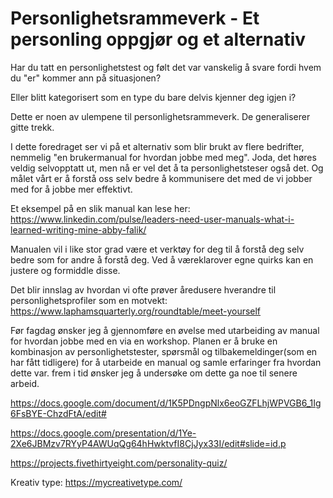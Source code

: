 # Personlighetsrammeverk - Et personling oppgjør og et alternativ

Har du tatt en personlighetstest og følt det var vanskelig å svare fordi hvem du "er" kommer ann på situasjonen?

Eller blitt kategorisert som en type du bare delvis kjenner deg igjen i?

Dette er noen av ulempene til personlighetsrammeverk. De generaliserer gitte trekk.

I dette foredraget ser vi på et alternativ som blir brukt av flere bedrifter, nemmelig "en brukermanual for hvordan jobbe med meg". Joda, det høres veldig selvopptatt ut, men nå er vel det å ta personlighetsteser også det. Og målet vårt er å forstå oss selv bedre å kommunisere det med de vi jobber med for å jobbe mer effektivt.

Et eksempel på en slik manual kan lese her: https://www.linkedin.com/pulse/leaders-need-user-manuals-what-i-learned-writing-mine-abby-falik/

Manualen vil i like stor grad være et verktøy for deg til å forstå deg selv bedre som for andre å forstå deg. Ved å væreklarover egne quirks kan en justere og formiddle disse.

Det blir innslag av hvordan vi ofte prøver åredusere hverandre til personlighetsprofiler som en motvekt: https://www.laphamsquarterly.org/roundtable/meet-yourself

Før fagdag ønsker jeg å gjennomføre en øvelse med utarbeiding av manual for hvordan jobbe med en via en workshop. Planen er å bruke en kombinasjon av personlighetstester, spørsmål og tilbakemeldinger(som en har fått tidligere) for å utarbeide en manual og samle erfaringer fra hvordan dette var. frem i tid ønsker jeg å undersøke om dette ga noe til senere arbeid.

https://docs.google.com/document/d/1K5PDngpNlx6eoGZFLhjWPVGB6_1Ig6FsBYE-ChzdFtA/edit#

https://docs.google.com/presentation/d/1Ye-2Xe6JBMzv7RYyP4AWUqQg64hHwktvfI8CjJyx33I/edit#slide=id.p



https://projects.fivethirtyeight.com/personality-quiz/


Kreativ type: https://mycreativetype.com/
